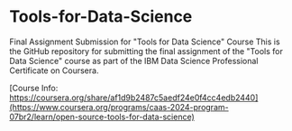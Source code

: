 # Tools-for-Data-Science
Final Assignment Submission for "Tools for Data Science" Course
This is the GitHub repository for submitting the final assignment of the "Tools for Data Science" course as part of the IBM Data Science Professional Certificate on Coursera.

[Course Info: https://coursera.org/share/af1d9b2487c5aedf24e0f4cc4edb2440](https://www.coursera.org/programs/caas-2024-program-07br2/learn/open-source-tools-for-data-science)
